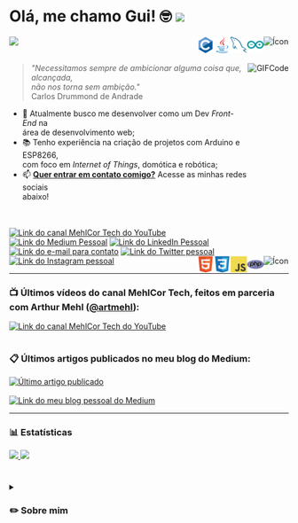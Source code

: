 <!--
    Olá querido/querida/queride visitante! Neste documento README.md, você verá vários comentários a respeito dos elementos presentes aqui em Markdown e em HTML/CSS, com o intuito de facilitar o entendimento da estrutura desse documento e consequentemente para poder servir de base para qualquer um que queira montar o seu README.md próprio.
    Fique à vontade, e espero que te ajude a criar uma "homepage" bem bonita e completa para o seu GitHub!

    OBS.: Esse meu readme.md foi inspirada no da "@rafaballerini". Muito obrigado, Rafa!
-->

# Olá, me chamo Gui! 🤓 <img src="https://github.com/gui-cordeiro/gui-cordeiro/assets/83349463/d7fcfeb5-334b-4b4d-ab73-a460a935d004" height="30px"/>

<span>
    <!-- Este é o banner de boas vindas em GIF (do "Bem-vindo/Bem-vinda/Bem-vinde"), feita por mim mesmo no site Canva! -->
    <img align="left" src="https://user-images.githubusercontent.com/83349463/213604596-4d8e04ce-7746-4055-b80b-c1994c4c00bd.gif"/>
    <!-- Este é um ícone transparente - ele é necessário para seja possível "centralizar" os demais ícones das linguagens que virão a seguir. Em poucas palavras: "Gambiarra a gente aceita. O que a gente não aceita é a derrota. 😎" -->
    <a href="#"><img align="right" alt="Ícone transparente" width="45em" height="20em" src="https://user-images.githubusercontent.com/83349463/151667763-eed1f9e2-ff23-462e-be41-a6046ad8434a.png"/></a>
    <!-- Este são os ícones das linguagens/frameworks/ferramentas nos quais tenho experiência, e que estão situados na parte superior do GIF à direita e exibidos de trás pra frente. Para mais ícones de outras linguagens, acesse este repositório: "https://github.com/devicons/devicon/tree/master/icons" -->
    <a href="https://www.arduino.cc/reference/pt/"><img align="right" alt="Ícone do Arduino" width="30em" src="https://github.com/devicons/devicon/blob/master/icons/arduino/arduino-original.svg"/></a>
    <a href="https://dev.mysql.com/doc/"><img align="right" alt="Ícone do MySQL" width="30em" src="https://github.com/devicons/devicon/blob/master/icons/mysql/mysql-original.svg"/></a>
    <a href="https://docs.oracle.com/en/java/"><img align="right" alt="Ícone do Java" width="30em" src="https://github.com/devicons/devicon/blob/master/icons/java/java-original.svg"/></a>
    <a href="https://www.ibm.com/docs/pt/i/7.2?topic=languages-c-c"><img align="right" alt="Ícone do C" width="30em" src="https://github.com/devicons/devicon/blob/master/icons/c/c-original.svg"/></a><br>
</span>

<br>

<!-- Este é o GIF da direita, feita pela JetBrains. Achei no site GIPHY. -->
<a href="https://media.giphy.com/media/R03zWv5p1oNSQd91EP/giphy.gif"><img align="right" height="300em" alt="GIFCode" src="https://user-images.githubusercontent.com/83349463/213545358-5bc13699-5fc5-40ce-af6b-3410f0d98d98.gif"></a>

> *"Necessitamos sempre de ambicionar alguma coisa que, alcançada,<br>não nos torna sem ambição."* <br>
> Carlos Drummond de Andrade
<ul>
    <li>🧠 Atualmente busco me desenvolver como um Dev <em>Front-End</em> na<br>área de desenvolvimento web;
    <li>📚 Tenho experiência na criação de projetos com Arduino e ESP8266,<br>com foco em <em>Internet of Things</em>, domótica e robótica;
    <li>📫 <strong><a href="mailto: guisg.cordeiro@gmail.com">Quer entrar em contato comigo?</a></strong> Acesse as minhas redes sociais<br>abaixo!
</ul>
<br><br>

<!--    
    O modelo do botão funciona na forma de URL. Copie e altere os valores a seguir que estão entre aspas. Lembre-se de RETIRÁ-LAS para que o botão seja criado:
    
    https://img.shields.io/badge/-"NOME_PERSONALIZADO"-"COR_DE_FUNDO_DO_BOTÃO"?style=for-the-badge&logo="LOGO_DO_SITE"&logoColor="COR DA LETRA"

    - NOME_PERSONALIZADO: O conteúdo escrito do botão. Pode escrever qualquer coisa mesmo;
    - COR_DE_FUNDO_DO_BOTÃO: A cor de fundo do botão. Pode ser escrito em inglês (como "red" ou "blue") ou em hexadecimal no formato "%23FFFFFF" (como "%23FF0000" para vermelho, ou "%230000FF" para azul);
    - LOGO_DO_SITE: Irá obter a logo do site desejado para o botão. Basta escrever apenas "instagram", "youtube", "github", etc.;
    - COR DA LETRA: A cor do nome personalizado e da logo do botão. Pode ser escrito em inglês (como "white") ou em hexadecimal no formato "%23FFFFFF" (como "%23FF0000" para vermelho, ou "%230000FF" para azul).

    Para mais informações, acesse o site "https://shields.io/".
-->
<div>
    <span>
        <!-- Botão do YouTube e seu link direto -->
        <a href="https://bit.ly/MehlCorTechYT"><img src="https://img.shields.io/badge/-YouTube-%23bf0d00?style=for-the-badge&logo=youtube&logoColor=white" alt="Link do canal MehlCor Tech do YouTube"></a>
        <!-- Botão do Medium e seu link direto -->
        <a href="https://gui-cordeiro.medium.com/"><img src="https://img.shields.io/badge/-Medium-%23000000?style=for-the-badge&logo=medium&logoColor=white" alt="Link do Medium Pessoal"></a>
        <!-- Botão do LinkedIn e seu link direto -->
        <a href="https://bit.ly/3vkdnyw"><img src="https://img.shields.io/badge/-LinkedIn-%230077B5?style=for-the-badge&logo=linkedin&logoColor=white" alt="Link do LinkedIn Pessoal"></a>
        <!-- Botão do Gmail e seu link direto para entrar em contato -->
        <a href="mailto: guisg.cordeiro@gmail.com"><img src="https://img.shields.io/badge/-E--mail-%23EA4335?style=for-the-badge&logo=gmail&logoColor=white" alt="Link do e-mail para contato"></a>
        <!-- Botão do Twitter/X e seu link direto -->
        <a href="https://bit.ly/3KvevsH"><img src="https://img.shields.io/badge/-Twitter-%2300ACEE?style=for-the-badge&logo=twitter&logoColor=white" alt="Link do Twitter pessoal"></a>
        <!-- Botão do Instagram e seu link direto -->
        <a href="https://bit.ly/47eH6we"><img src="https://img.shields.io/badge/-Instagram-%23E4405F?style=for-the-badge&logo=instagram&logoColor=white" alt="Link do Instagram pessoal"></a>
    <span>
        <!-- Este é um outro ícone transparente que irá "centralizar" os ícones seguintes -->
        <a href="#"><img align="right" alt="Ícone transparente" width="45em" height="20em" src="https://user-images.githubusercontent.com/83349463/151667763-eed1f9e2-ff23-462e-be41-a6046ad8434a.png"/></a>
        <!-- Este são os ícones das linguagens nas quais tenho experiência situados na parte inferior do GIF à direita -->
        <a href="https://www.php.net/docs.php"><img align="right" alt="Ícone do PHP" width="30em"src="https://github.com/devicons/devicon/blob/master/icons/php/php-original.svg"/></a>
        <a href="https://developer.mozilla.org/pt-BR/docs/Web/JavaScript/Reference"><img align="right" alt="Ícone do JavaScript" width="30px" src="https://github.com/devicons/devicon/blob/master/icons/javascript/javascript-original.svg"/></a>
        <a href="https://developer.mozilla.org/pt-BR/docs/Web/CSS/Reference"><img align="right" alt="Ícone das CSS" width="30em" src="https://github.com/devicons/devicon/blob/master/icons/css3/css3-original.svg"/></a>
        <a href="https://developer.mozilla.org/pt-BR/docs/Web/HTML/Reference"><img align="right" alt="Ícone da HTML" width="30em" src="https://github.com/devicons/devicon/blob/master/icons/html5/html5-original.svg"/></a>
    </span>
</div>

---

### 📺 Últimos vídeos do canal MehlCor Tech, feitos em parceria com Arthur Mehl ([@artmehl](https://github.com/artmehl)):
<!-- BEGIN YOUTUBE-CARDS -->

<!-- END YOUTUBE-CARDS -->
<a href="https://bit.ly/MehlCorTechYT"><img src="https://img.shields.io/badge/-Assista%20à%20mais%20vídeos-%23bf0d00?style=for-the-badge&logo=youtube&logoColor=white" alt="Link do canal MehlCor Tech do YouTube"></a>

#

### 📋 Últimos artigos publicados no meu blog do Medium:
<div>
    <a target="_blank" href="https://github-readme-medium-recent-article.vercel.app/medium/@gui-cordeiro/0"><img src="https://github-readme-medium-recent-article.vercel.app/medium/@gui-cordeiro/0" alt="Último artigo publicado"></a>
</div>
<br>
<a href="https://gui-cordeiro.medium.com/"><img src="https://img.shields.io/badge/-Leia%20mais%20artigos-%23000000?style=for-the-badge&logo=medium&logoColor=white" alt="Link do meu blog pessoal do Medium"></a>

---

### 📊 Estatísticas
<!-- Este são as tabelas de estatísticas do meu perfil. Para mais detalhes sobre como criar e personalizar as suas próprias tabelas, visite o repositório "https://github.com/anuraghazra/github-readme-stats" -->
<div align="left">
    <a href="https://github.com/anuraghazra/github-readme-stats">
        <img height="180em" src="https://github-readme-stats.vercel.app/api?username=gui-cordeiro&theme=calm_pink&include_all_commits=true&show_icons=true&locale=pt-br&PAT_01">
        <img height="180em" src="https://github-readme-stats.vercel.app/api/top-langs/?username=gui-cordeiro&theme=calm_pink&layout=compact&locale=pt-br&langs_count=7&PAT_01">
    </a>
</div>

#

<details>
    <summary><h3>✏️ Sobre mim</h3></summary>
Meu nome é <strong>Guilherme Cordeiro</strong>, sou <strong>técnico em Informática</strong> formado pelo Instituto Federal do Paraná e tenho interesse em seguir na <strong>área de desenvolvimento web Front End</strong>. Durante o curso técnico, pude estudar:

- Diversas linguagens de programação e de marcação, como <strong>C, Java, PHP, MySQL, HTML, CSS e JavaScript</strong>, além de poder desenvolver aplicações <strong>Android com o Android Studio</strong>;
- A como gerenciar corretamente a criação de um software a partir das etapas de <strong>planejamento, gerenciamento, construção, implementação e manutenção de um projeto</strong>;
- A como desenvolver ideias e utilizá-las como fonte para <strong>a criação de projetos inovadores</strong> (através dos conhecimentos técnicos adquiridos e, sobretudo, da criatividade), com o objetivo de <strong>solucionar problemas no contexto social de maneira inteligente e sustentável</strong>.

Citarei alguns projetos no qual eu desenvolvi em conjunto com outros colegas (todos eles desenvolvidos com microcontroladores <em>Arduino</em> e <em>ESP8266</em>): 

- A implementação de um sistema de automação residencial de baixo custo, com monitoramento local via servidor web (projeto criado e apresentado sob a forma de Trabalho de Conclusão de Curso); e
- A implementação de uma estação meteorológica de baixo custo para monitoramento climático de locais remotos (particularmente áreas rurais) e/ou de difícil acesso, via aplicativo mobile.
</details>

<!-- Feito com ❤️ por Gui Cordeiro -->
